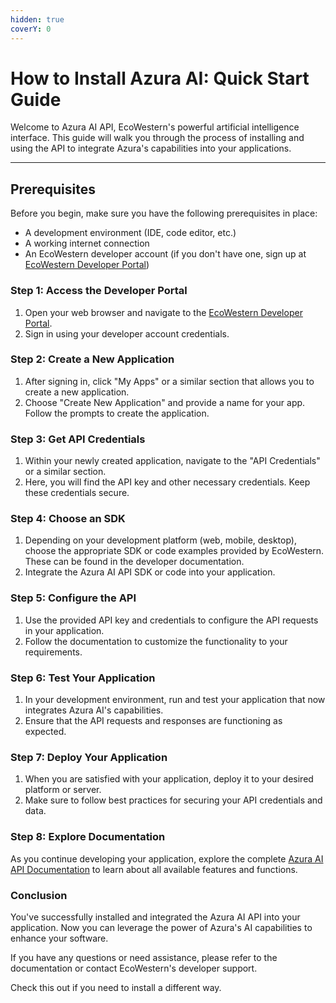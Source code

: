 ```yaml
---
hidden: true
coverY: 0
---
```


# How to Install Azura AI: Quick Start Guide

Welcome to Azura AI API, EcoWestern's powerful artificial intelligence interface. This guide will walk you through the process of installing and using the API to integrate Azura's capabilities into your applications.

***

## Prerequisites

Before you begin, make sure you have the following prerequisites in place:

* A development environment (IDE, code editor, etc.)
* A working internet connection
* An EcoWestern developer account (if you don't have one, sign up at [EcoWestern Developer Portal](https://developer.ecowestern.com))

### Step 1: Access the Developer Portal

1. Open your web browser and navigate to the [EcoWestern Developer Portal](https://developer.ecowestern.com).
2. Sign in using your developer account credentials.

### Step 2: Create a New Application

1. After signing in, click "My Apps" or a similar section that allows you to create a new application.
2. Choose "Create New Application" and provide a name for your app. Follow the prompts to create the application.

### Step 3: Get API Credentials

1. Within your newly created application, navigate to the "API Credentials" or a similar section.
2. Here, you will find the API key and other necessary credentials. Keep these credentials secure.

### Step 4: Choose an SDK

1. Depending on your development platform (web, mobile, desktop), choose the appropriate SDK or code examples provided by EcoWestern. These can be found in the developer documentation.
2. Integrate the Azura AI API SDK or code into your application.

### Step 5: Configure the API

1. Use the provided API key and credentials to configure the API requests in your application.
2. Follow the documentation to customize the functionality to your requirements.

### Step 6: Test Your Application

1. In your development environment, run and test your application that now integrates Azura AI's capabilities.
2. Ensure that the API requests and responses are functioning as expected.

### Step 7: Deploy Your Application

1. When you are satisfied with your application, deploy it to your desired platform or server.
2. Make sure to follow best practices for securing your API credentials and data.

### Step 8: Explore Documentation

As you continue developing your application, explore the complete [Azura AI API Documentation](https://developer.ecowestern.com/azura-api/docs) to learn about all available features and functions.

### Conclusion

You've successfully installed and integrated the Azura AI API into your application. Now you can leverage the power of Azura's AI capabilities to enhance your software.

If you have any questions or need assistance, please refer to the documentation or contact EcoWestern's developer support.



Check this out if you need to install a different way.

